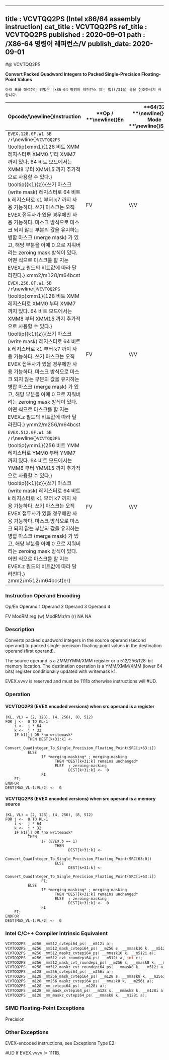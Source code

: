 ----------------------------
title : VCVTQQ2PS (Intel x86/64 assembly instruction)
cat_title : VCVTQQ2PS
ref_title : VCVTQQ2PS
published : 2020-09-01
path : /X86-64 명령어 레퍼런스/V
publish_date: 2020-09-01
----------------------------


#@ VCVTQQ2PS

**Convert Packed Quadword Integers to Packed Single-Precision Floating-Point Values**

```lec-info
아래 표를 해석하는 방법은 [x86-64 명령어 레퍼런스 읽는 법](/316) 글을 참조하시기 바랍니다.
```

|**Opcode/**\newline{}**Instruction**|**Op / **\newline{}**En**|**64/32 **\newline{}**bit Mode **\newline{}**Support**|**CPUID **\newline{}**Feature **\newline{}**Flag**|**Description**|
|------------------------------------|-------------------------|------------------------------------------------------|--------------------------------------------------|---------------|
|`EVEX.128.0F.W1 5B /r`\newline{}`VCVTQQ2PS` \tooltip{xmm1}{128 비트 XMM 레지스터로 XMM0 부터 XMM7 까지 있다. 64 비트 모드에서는 XMM8 부터 XMM15 까지 추가적으로 사용할 수 있다.} \tooltip{\{k1\}\{z\}}{쓰기 마스크 (write mask) 레지스터로 64 비트 k 레지스터로 k1 부터 k7 까지 사용 가능하다. 쓰기 마스크는 오직 EVEX 접두사가 있을 경우에만 사용 가능하다. 마스크 방식으로 마스크 되지 않는 부분의 값을 유지하는 병합 마스크 (merge mask) 가 있고, 해당 부분을 아예 0 으로 지워버리는 zeroing mask 방식이 있다. 어떤 식으로 마스크를 할 지는 EVEX.z 필드의 비트값에 따라 달라진다.} xmm2/m128/m64bcst |FV|V/V|AVX512VL\newline{}AVX512DQ|Convert two packed quadword integers from xmm2/mem to packed single-precision floating-point values in xmm1 with writemask k1.|
|`EVEX.256.0F.W1 5B /r`\newline{}`VCVTQQ2PS` \tooltip{xmm1}{128 비트 XMM 레지스터로 XMM0 부터 XMM7 까지 있다. 64 비트 모드에서는 XMM8 부터 XMM15 까지 추가적으로 사용할 수 있다.} \tooltip{\{k1\}\{z\}}{쓰기 마스크 (write mask) 레지스터로 64 비트 k 레지스터로 k1 부터 k7 까지 사용 가능하다. 쓰기 마스크는 오직 EVEX 접두사가 있을 경우에만 사용 가능하다. 마스크 방식으로 마스크 되지 않는 부분의 값을 유지하는 병합 마스크 (merge mask) 가 있고, 해당 부분을 아예 0 으로 지워버리는 zeroing mask 방식이 있다. 어떤 식으로 마스크를 할 지는 EVEX.z 필드의 비트값에 따라 달라진다.} ymm2/m256/m64bcst |FV|V/V|AVX512VL\newline{}AVX512DQ|Convert four packed quadword integers from ymm2/mem to packed single-precision floating-point values in xmm1 with writemask k1.|
|`EVEX.512.0F.W1 5B /r`\newline{}`VCVTQQ2PS` \tooltip{ymm1}{256 비트 YMM 레지스터로 YMM0 부터 YMM7 까지 있다. 64 비트 모드에서는 YMM8 부터 YMM15 까지 추가적으로 사용할 수 있다.} \tooltip{\{k1\}\{z\}}{쓰기 마스크 (write mask) 레지스터로 64 비트 k 레지스터로 k1 부터 k7 까지 사용 가능하다. 쓰기 마스크는 오직 EVEX 접두사가 있을 경우에만 사용 가능하다. 마스크 방식으로 마스크 되지 않는 부분의 값을 유지하는 병합 마스크 (merge mask) 가 있고, 해당 부분을 아예 0 으로 지워버리는 zeroing mask 방식이 있다. 어떤 식으로 마스크를 할 지는 EVEX.z 필드의 비트값에 따라 달라진다.} zmm2/m512/m64bcst{er} |FV|V/V|AVX512DQ|Convert eight packed quadword integers from zmm2/mem to eight packed single-precision floating-point values in ymm1 with writemask k1.|
###                                                   Instruction Operand Encoding


Op/En Operand 1 Operand 2 Operand 3 Operand 4

  FV ModRM:reg (w) ModRM:r/m (r) NA NA

### Description


Converts packed quadword integers in the source operand (second operand) to packed single-precision floating-point values in the destination operand (first operand). 

The source operand is a ZMM/YMM/XMM register or a 512/256/128-bit memory location. The destination operation is a YMM/XMM/XMM (lower 64 bits) register conditionally updated with writemask k1. 

EVEX.vvvv is reserved and must be 1111b otherwise instructions will #UD.


### Operation
#### VCVTQQ2PS (EVEX encoded versions) when src operand is a register
```info-verb
(KL, VL) = (2, 128), (4, 256), (8, 512)
FOR j <-  0 TO KL-1
    i <-  j * 64
    k <-  j * 32
    IF k1[j] OR *no writemask*
          THEN DEST[k+31:k] <-
                Convert_QuadInteger_To_Single_Precision_Floating_Point(SRC[i+63:i])
          ELSE 
                IF *merging-masking* ; merging-masking
                      THEN *DEST[k+31:k] remains unchanged*
                      ELSE  ; zeroing-masking
                            DEST[k+31:k] <-  0
                FI
    FI;
ENDFOR
DEST[MAX_VL-1:VL/2] <-  0
```
#### VCVTQQ2PS (EVEX encoded versions) when src operand is a memory source
```info-verb
(KL, VL) = (2, 128), (4, 256), (8, 512)
FOR j <-  0 TO KL-1
    i <-  j * 64
    k <-  j * 32
    IF k1[j] OR *no writemask*
          THEN 
                IF (EVEX.b == 1) 
                      THEN
                            DEST[k+31:k] <-
                Convert_QuadInteger_To_Single_Precision_Floating_Point(SRC[63:0])
                      ELSE 
                            DEST[k+31:k] <-
                Convert_QuadInteger_To_Single_Precision_Floating_Point(SRC[i+63:i])
                FI;
          ELSE 
                IF *merging-masking* ; merging-masking
                      THEN *DEST[k+31:k] remains unchanged*
                      ELSE  ; zeroing-masking
                            DEST[k+31:k] <-  0
                FI
    FI;
ENDFOR
DEST[MAX_VL-1:VL/2] <-  0
```

### Intel C/C++ Compiler Intrinsic Equivalent

```cpp
VCVTQQ2PS __m256 _mm512_cvtepi64_ps( __m512i a);
VCVTQQ2PS __m256 _mm512_mask_cvtepi64_ps( __m256 s, __mmask16 k, __m512i a);
VCVTQQ2PS __m256 _mm512_maskz_cvtepi64_ps( __mmask16 k, __m512i a);
VCVTQQ2PS __m256 _mm512_cvt_roundepi64_ps( __m512i a, int r);
VCVTQQ2PS __m256 _mm512_mask_cvt_roundepi_ps( __m256 s, __mmask8 k, __m512i a, int r);
VCVTQQ2PS __m256 _mm512_maskz_cvt_roundepi64_ps( __mmask8 k, __m512i a, int r);
VCVTQQ2PS __m128 _mm256_cvtepi64_ps( __m256i a);
VCVTQQ2PS __m128 _mm256_mask_cvtepi64_ps( __m128 s, __mmask8 k, __m256i a);
VCVTQQ2PS __m128 _mm256_maskz_cvtepi64_ps( __mmask8 k, __m256i a);
VCVTQQ2PS __m128 _mm_cvtepi64_ps( __m128i a);
VCVTQQ2PS __m128 _mm_mask_cvtepi64_ps( __m128 s, __mmask8 k, __m128i a);
VCVTQQ2PS __m128 _mm_maskz_cvtepi64_ps( __mmask8 k, __m128i a);
```
### SIMD Floating-Point Exceptions


Precision

### Other Exceptions


EVEX-encoded instructions, see Exceptions Type E2

#UD If EVEX.vvvv != 1111B.

